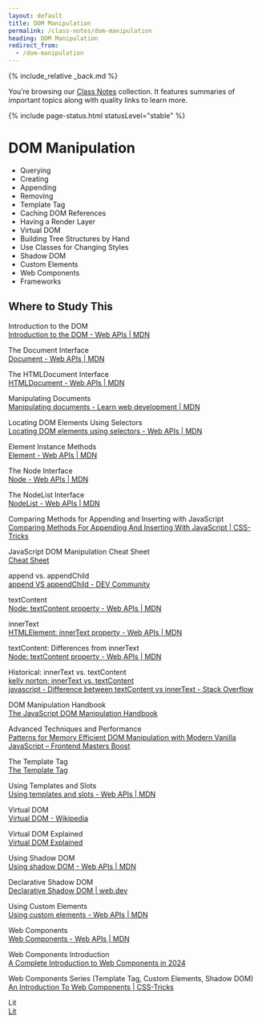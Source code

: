 ```yaml
---
layout: default
title: DOM Manipulation
permalink: /class-notes/dom-manipulation
heading: DOM Manipulation
redirect_from:
  - /dom-manipulation
---
```


{% include_relative _back.md %}

You’re browsing our [Class Notes](/class-notes) collection. It features summaries of important topics along with quality links to learn more.

{% include page-status.html statusLevel="stable" %}

# DOM Manipulation

- Querying
- Creating
- Appending
- Removing
- Template Tag
- Caching DOM References
- Having a Render Layer
- Virtual DOM
- Building Tree Structures by Hand
- Use Classes for Changing Styles
- Shadow DOM
- Custom Elements
- Web Components
- Frameworks

## Where to Study This

Introduction to the DOM    
[Introduction to the DOM - Web APIs | MDN](https://developer.mozilla.org/en-US/docs/Web/API/Document_Object_Model/Introduction)

The Document Interface    
[Document - Web APIs | MDN](https://developer.mozilla.org/en-US/docs/Web/API/Document)

The HTMLDocument Interface    
[HTMLDocument - Web APIs | MDN](https://developer.mozilla.org/en-US/docs/Web/API/HTMLDocument)

Manipulating Documents    
[Manipulating documents - Learn web development | MDN](https://developer.mozilla.org/en-US/docs/Learn/JavaScript/Client-side_web_APIs/Manipulating_documents)

Locating DOM Elements Using Selectors    
[Locating DOM elements using selectors - Web APIs | MDN](https://developer.mozilla.org/en-US/docs/Web/API/Document_Object_Model/Locating_DOM_elements_using_selectors)

Element Instance Methods    
[Element - Web APIs | MDN](https://developer.mozilla.org/en-US/docs/Web/API/Element#instance_methods)

The Node Interface    
[Node - Web APIs | MDN](https://developer.mozilla.org/en-US/docs/Web/API/Node)

The NodeList Interface    
[NodeList - Web APIs | MDN](https://developer.mozilla.org/en-US/docs/Web/API/NodeList)

Comparing Methods for Appending and Inserting with JavaScript    
[Comparing Methods For Appending And Inserting With JavaScript | CSS-Tricks](https://css-tricks.com/comparing-methods-for-appending-and-inserting-with-javascript/)

JavaScript DOM Manipulation Cheat Sheet    
[Cheat Sheet](https://webdesign.tutsplus.com/javascript-cheatsheet-event-listeners-and-dom-manipulation%E2%80%94cms-107006a)

append vs. appendChild    
[append VS appendChild - DEV Community](https://dev.to/ibn_abubakre/append-vs-appendchild-a4m)

textContent    
[Node: textContent property - Web APIs | MDN](https://developer.mozilla.org/en-US/docs/Web/API/Node/textContent)

innerText    
[HTMLElement: innerText property - Web APIs | MDN](https://developer.mozilla.org/en-US/docs/Web/API/HTMLElement/innerText)

textContent: Differences from innerText    
[Node: textContent property - Web APIs | MDN](https://developer.mozilla.org/en-US/docs/Web/API/Node/textContent#differences_from_innertext)

Historical: innerText vs. textContent    
[kelly norton: innerText vs. textContent](https://kellegous.com/j/2013/02/27/innertext-vs-textcontent/)    
[javascript - Difference between textContent vs innerText - Stack Overflow](https://stackoverflow.com/a/35213639)

DOM Manipulation Handbook    
[The JavaScript DOM Manipulation Handbook](https://www.freecodecamp.org/news/the-javascript-dom-manipulation-handbook/)

Advanced Techniques and Performance    
[Patterns for Memory Efficient DOM Manipulation with Modern Vanilla JavaScript – Frontend Masters Boost](https://frontendmasters.com/blog/patterns-for-memory-efficient-dom-manipulation/)

The Template Tag    
[The Template Tag](https://medium.com/@asierr/the-template-html-tag-72be6fb5eba9)

Using Templates and Slots    
[Using templates and slots - Web APIs | MDN](https://developer.mozilla.org/en-US/docs/Web/API/Web_components/Using_templates_and_slots)

Virtual DOM    
[Virtual DOM - Wikipedia](https://en.m.wikipedia.org/wiki/Virtual_DOM)

Virtual DOM Explained    
[Virtual DOM Explained](https://medium.com/cstech/demystifying-javascript-virtual-dom-a-guide-for-web-developers-fae7dd9d0cd0)

Using Shadow DOM    
[Using shadow DOM - Web APIs | MDN](https://developer.mozilla.org/en-US/docs/Web/API/Web_components/Using_shadow_DOM)

Declarative Shadow DOM    
[Declarative Shadow DOM | web.dev](https://web.dev/articles/declarative-shadow-dom)

Using Custom Elements    
[Using custom elements - Web APIs | MDN](https://developer.mozilla.org/en-US/docs/Web/API/Web_components/Using_custom_elements)

Web Components    
[Web Components - Web APIs | MDN](https://developer.mozilla.org/en-US/docs/Web/API/Web_components)

Web Components Introduction    
[A Complete Introduction to Web Components in 2024](https://kinsta.com/blog/web-components/)

Web Components Series (Template Tag, Custom Elements, Shadow DOM)    
[An Introduction To Web Components | CSS-Tricks](https://css-tricks.com/an-introduction-to-web-components/)

Lit    
[Lit](https://lit.dev/)
